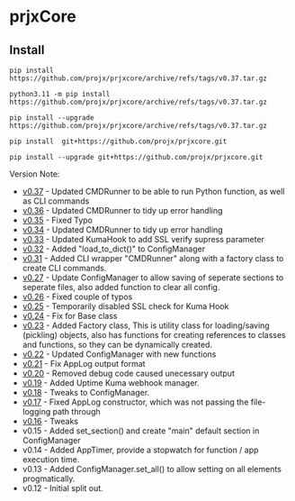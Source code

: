 # prjxCore

## Install

`pip install https://github.com/projx/prjxcore/archive/refs/tags/v0.37.tar.gz`

`python3.11 -m pip install https://github.com/projx/prjxcore/archive/refs/tags/v0.37.tar.gz`

`pip install --upgrade https://github.com/projx/prjxcore/archive/refs/tags/v0.37.tar.gz`

`pip install  git+https://github.com/projx/prjxcore.git`

`pip install --upgrade git+https://github.com/projx/prjxcore.git`

Version Note:
- [v0.37](https://github.com/projx/prjxcore/archive/refs/tags/v0.37.tar.gz) - Updated CMDRunner to be able to run Python function, as well as CLI commands
- [v0.36](https://github.com/projx/prjxcore/archive/refs/tags/v0.36.tar.gz) - Updated CMDRunner to tidy up error handling
- [v0.35](https://github.com/projx/prjxcore/archive/refs/tags/v0.35.tar.gz) - Fixed Typo
- [v0.34](https://github.com/projx/prjxcore/archive/refs/tags/v0.34.tar.gz) - Updated CMDRunner to tidy up error handling
- [v0.33](https://github.com/projx/prjxcore/archive/refs/tags/v0.33.tar.gz) - Updated KumaHook to add SSL verify supress parameter
- [v0.32](https://github.com/projx/prjxcore/archive/refs/tags/v0.32.tar.gz) - Added "load_to_dict()" to ConfigManager
- [v0.31](https://github.com/projx/prjxcore/archive/refs/tags/v0.31.tar.gz) - Added CLI wrapper "CMDRunner" along with a factory class to create CLI commands.
- [v0.27](https://github.com/projx/prjxcore/archive/refs/tags/v0.27.tar.gz) - Update ConfigManager to allow saving of seperate sections to seperate files, also added function to clear all config.
- [v0.26](https://github.com/projx/prjxcore/archive/refs/tags/v0.26.tar.gz) - Fixed couple of typos
- [v0.25](https://github.com/projx/prjxcore/archive/refs/tags/v0.25.tar.gz) - Temporarily disabled SSL check for Kuma Hook
- [v0.24](https://github.com/projx/prjxcore/archive/refs/tags/v0.24.tar.gz) - Fix for Base class 
- [v0.23](https://github.com/projx/prjxcore/archive/refs/tags/v0.23.tar.gz) - Added Factory class, This is utility class for loading/saving (pickling) objects, also has functions for creating references to classes and functions, so they can be dynamically created.
- [v0.22](https://github.com/projx/prjxcore/archive/refs/tags/v0.22.tar.gz) - Updated ConfigManager with new functions
- [v0.21](https://github.com/projx/prjxcore/archive/refs/tags/v0.21.tar.gz) - Fix AppLog output format
- [v0.20](https://github.com/projx/prjxcore/archive/refs/tags/v0.20.tar.gz) - Removed debug code caused unecessary output
- [v0.19](https://github.com/projx/prjxcore/archive/refs/tags/v0.19.tar.gz) - Added Uptime Kuma webhook manager.
- [v0.18](https://github.com/projx/prjxcore/archive/refs/tags/v0.18.tar.gz) - Tweaks to ConfigManager.
- [v0.17](https://github.com/projx/prjxcore/archive/refs/tags/v0.17.tar.gz) - Fixed AppLog constructor, which was not passing the file-logging path through
- [v0.16](https://github.com/projx/prjxcore/archive/refs/tags/v0.16.tar.gz) - Tweaks
- v0.15 - Added set_section() and create "main" default section in ConfigManager
- v0.14 - Added AppTimer, provide a stopwatch for function / app execution time.
- v0.13 - Added ConfigManager.set_all() to allow setting on all elements progmatically.
- v0.12 - Initial split out.   